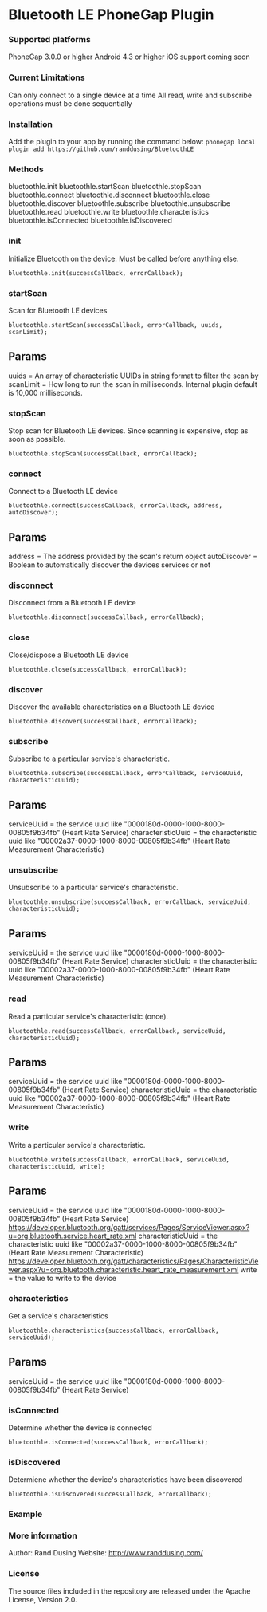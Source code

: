 Bluetooth LE PhoneGap Plugin
====================
### Supported platforms ###

PhoneGap 3.0.0 or higher
Android 4.3 or higher
iOS support coming soon

### Current Limitations ###

Can only connect to a single device at a time
All read, write and subscribe operations must be done sequentially

### Installation ###

Add the plugin to your app by running the command below:
```phonegap local plugin add https://github.com/randdusing/BluetoothLE```

### Methods ###

bluetoothle.init
bluetoothle.startScan
bluetoothle.stopScan
bluetoothle.connect
bluetoothle.disconnect
bluetoothle.close
bluetoothle.discover
bluetoothle.subscribe
bluetoothle.unsubscribe
bluetoothle.read
bluetoothle.write
bluetoothle.characteristics
bluetoothle.isConnected
bluetoothle.isDiscovered

### init ###
Initialize Bluetooth on the device. Must be called before anything else.

```bluetoothle.init(successCallback, errorCallback);```

### startScan ###
Scan for Bluetooth LE devices

```bluetoothle.startScan(successCallback, errorCallback, uuids, scanLimit);```

## Params ##
uuids = An array of characteristic UUIDs in string format to filter the scan by
scanLimit = How long to run the scan in milliseconds. Internal plugin default is 10,000 milliseconds.
  
### stopScan ###
Stop scan for Bluetooth LE devices. Since scanning is expensive, stop as soon as possible.

```bluetoothle.stopScan(successCallback, errorCallback);```

### connect ###
Connect to a Bluetooth LE device

```bluetoothle.connect(successCallback, errorCallback, address, autoDiscover);```

## Params ##
address = The address provided by the scan's return object
autoDiscover = Boolean to automatically discover the devices services or not
 
### disconnect ###
Disconnect from a Bluetooth LE device

```bluetoothle.disconnect(successCallback, errorCallback);```

### close ###
Close/dispose a Bluetooth LE device

```bluetoothle.close(successCallback, errorCallback);```

### discover ###
Discover the available characteristics on a Bluetooth LE device

```bluetoothle.discover(successCallback, errorCallback);```

### subscribe ###
Subscribe to a particular service's characteristic.

```bluetoothle.subscribe(successCallback, errorCallback, serviceUuid, characteristicUuid);```

## Params ##
serviceUuid = the service uuid like "0000180d-0000-1000-8000-00805f9b34fb" (Heart Rate Service)
characteristicUuid = the characteristic uuid like "00002a37-0000-1000-8000-00805f9b34fb" (Heart Rate Measurement Characteristic)

### unsubscribe ###
Unsubscribe to a particular service's characteristic.

```bluetoothle.unsubscribe(successCallback, errorCallback, serviceUuid, characteristicUuid);```

## Params ##
serviceUuid = the service uuid like "0000180d-0000-1000-8000-00805f9b34fb" (Heart Rate Service)
characteristicUuid = the characteristic uuid like "00002a37-0000-1000-8000-00805f9b34fb" (Heart Rate Measurement Characteristic)

### read ###
Read a particular service's characteristic (once).

```bluetoothle.read(successCallback, errorCallback, serviceUuid, characteristicUuid);```

## Params ##
serviceUuid = the service uuid like "0000180d-0000-1000-8000-00805f9b34fb" (Heart Rate Service)
characteristicUuid = the characteristic uuid like "00002a37-0000-1000-8000-00805f9b34fb" (Heart Rate Measurement Characteristic)

### write ### 
Write a particular service's characteristic.

```bluetoothle.write(successCallback, errorCallback, serviceUuid, characteristicUuid, write);```

## Params ###
serviceUuid = the service uuid like "0000180d-0000-1000-8000-00805f9b34fb" (Heart Rate Service) https://developer.bluetooth.org/gatt/services/Pages/ServiceViewer.aspx?u=org.bluetooth.service.heart_rate.xml
characteristicUuid = the characteristic uuid like "00002a37-0000-1000-8000-00805f9b34fb" (Heart Rate Measurement Characteristic)
https://developer.bluetooth.org/gatt/characteristics/Pages/CharacteristicViewer.aspx?u=org.bluetooth.characteristic.heart_rate_measurement.xml
write = the value to write to the device

### characteristics ###
Get a service's characteristics

```bluetoothle.characteristics(successCallback, errorCallback, serviceUuid);```

## Params ##
serviceUuid = the service uuid like "0000180d-0000-1000-8000-00805f9b34fb" (Heart Rate Service)

### isConnected ###
Determine whether the device is connected

```bluetoothle.isConnected(successCallback, errorCallback);```

### isDiscovered ###
Determiene whether the device's characteristics have been discovered

```bluetoothle.isDiscovered(successCallback, errorCallback);```

### Example ###

### More information ###
Author: Rand Dusing
Website: http://www.randdusing.com/

### License ###
The source files included in the repository are released under the Apache License, Version 2.0.
